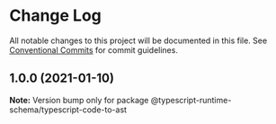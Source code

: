 # Change Log

All notable changes to this project will be documented in this file.
See [Conventional Commits](https://conventionalcommits.org) for commit guidelines.

## 1.0.0 (2021-01-10)

**Note:** Version bump only for package @typescript-runtime-schema/typescript-code-to-ast
